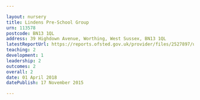 ```yaml
---

layout: nursery
title: Lindens Pre-School Group
urn: 113578
postcode: BN13 1QL
address: 39 Highdown Avenue, Worthing, West Sussex, BN13 1QL
latestReportUrl: https://reports.ofsted.gov.uk/provider/files/2527897/urn/113578.pdf
teaching: 2
development: 1
leadership: 2
outcomes: 2
overall: 2
date: 01 April 2018 
datePublish: 17 November 2015

---
```

